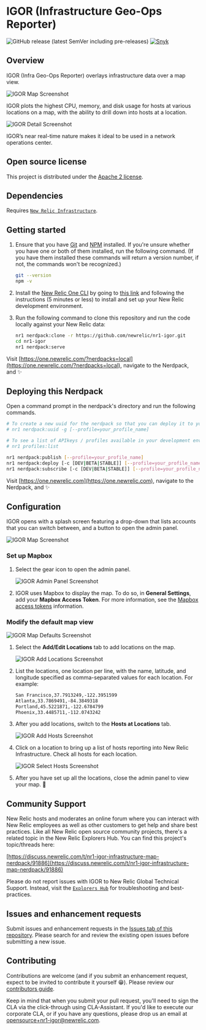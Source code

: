 # IGOR (Infrastructure Geo-Ops Reporter)

![GitHub release (latest SemVer including pre-releases)](https://img.shields.io/github/v/release/newrelic/nr1-igor?include_prereleases&sort=semver) [![Snyk](https://snyk.io/test/github/newrelic/nr1-igor/badge.svg)](https://snyk.io/test/github/newrelic/nr1-igor)

## Overview

IGOR (Infra Geo-Ops Reporter) overlays infrastructure data over a map view.

![IGOR Map Screenshot](screenshots/igor-screenshot-map.png)

IGOR plots the highest CPU, memory, and disk usage for hosts at various locations on a map, with the ability to drill down into hosts at a location.

![IGOR Detail Screenshot](screenshots/igor-screenshot-detail.png)

IGOR’s near real-time nature makes it ideal to be used in a network operations center.

## Open source license

This project is distributed under the [Apache 2 license](LICENSE).

## Dependencies

Requires [`New Relic Infrastructure`](https://newrelic.com/products/infrastructure).

## Getting started

1. Ensure that you have [Git](https://git-scm.com/book/en/v2/Getting-Started-Installing-Git) and [NPM](https://www.npmjs.com/get-npm) installed. If you're unsure whether you have one or both of them installed, run the following command. (If you have them installed these commands will return a version number, if not, the commands won't be recognized.)

   ```bash
   git --version
   npm -v
   ```

2. Install the [New Relic One CLI](https://one.newrelic.com/launcher/developer-center.launcher) by going to [this link](https://one.newrelic.com/launcher/developer-center.launcher) and following the instructions (5 minutes or less) to install and set up your New Relic development environment.

3. Run the following command to clone this repository and run the code locally against your New Relic data:

   ```bash
   nr1 nerdpack:clone -r https://github.com/newrelic/nr1-igor.git
   cd nr1-igor
   nr1 nerdpack:serve
   ```

Visit [https://one.newrelic.com/?nerdpacks=local](https://one.newrelic.com/?nerdpacks=local), navigate to the Nerdpack, and :sparkles:

## Deploying this Nerdpack

Open a command prompt in the nerdpack's directory and run the following commands.

```bash
# To create a new uuid for the nerdpack so that you can deploy it to your account:
# nr1 nerdpack:uuid -g [--profile=your_profile_name]

# To see a list of APIkeys / profiles available in your development environment:
# nr1 profiles:list

nr1 nerdpack:publish [--profile=your_profile_name]
nr1 nerdpack:deploy [-c [DEV|BETA|STABLE]] [--profile=your_profile_name]
nr1 nerdpack:subscribe [-c [DEV|BETA|STABLE]] [--profile=your_profile_name]
```

Visit [https://one.newrelic.com](https://one.newrelic.com), navigate to the Nerdpack, and :sparkles:

## Configuration

IGOR opens with a splash screen featuring a drop-down that lists accounts that you can switch between, and a button to open the admin panel.

![IGOR Map Screenshot](screenshots/igor-screenshot-splash.png)

### Set up Mapbox

1. Select the gear icon to open the admin panel.

   ![IGOR Admin Panel Screenshot](screenshots/igor-screenshot-mapbox-token.png)

2. IGOR uses Mapbox to display the map. To do so, in **General Settings**, add your **Mapbox Access Token**. For more information, see the [Mapbox access tokens](https://docs.mapbox.com/help/glossary/access-token/) information.

### Modify the default map view

![IGOR Map Defaults Screenshot](screenshots/igor-screenshot-map-defaults.png)

1. Select the **Add/Edit Locations** tab to add locations on the map.

   ![IGOR Add Locations Screenshot](screenshots/igor-screenshot-add-locations.png)

2. List the locations, one location per line, with the name, latitude, and longitude specified as comma-separated values for each location. For example:

   ```bash
   San Francisco,37.7913249,-122.3951599
   Atlanta,33.7869491,-84.3849318
   Portland,45.5221871,-122.6784799
   Phoenix,33.4485711,-112.0743242
   ```

3. After you add locations, switch to the **Hosts at Locations** tab.

   ![IGOR Add Hosts Screenshot](screenshots/igor-screenshot-add-hosts.png)

4. Click on a location to bring up a list of hosts reporting into New Relic Infrastructure. Check all hosts for each location.

   ![IGOR Select Hosts Screenshot](screenshots/igor-screenshot-select-hosts.png)

5. After you have set up all the locations, close the admin panel to view your map. :tada:

## Community Support

New Relic hosts and moderates an online forum where you can interact with New Relic employees as well as other customers to get help and share best practices. Like all New Relic open source community projects, there's a related topic in the New Relic Explorers Hub. You can find this project's topic/threads here:

[https://discuss.newrelic.com/t/nr1-igor-infrastructure-map-nerdpack/91886](https://discuss.newrelic.com/t/nr1-igor-infrastructure-map-nerdpack/91886)

Please do not report issues with IGOR to New Relic Global Technical Support. Instead, visit the [`Explorers Hub`](https://discuss.newrelic.com/c/build-on-new-relic) for troubleshooting and best-practices.

## Issues and enhancement requests

Submit issues and enhancement requests in the [Issues tab of this repository](../../issues). Please search for and review the existing open issues before submitting a new issue.

## Contributing

Contributions are welcome (and if you submit an enhancement request, expect to be invited to contribute it yourself :grin:). Please review our [contributors guide](CONTRIBUTING.md).

Keep in mind that when you submit your pull request, you'll need to sign the CLA via the click-through using CLA-Assistant. If you'd like to execute our corporate CLA, or if you have any questions, please drop us an email at opensource+nr1-igor@newrelic.com.
